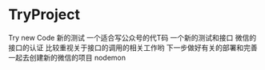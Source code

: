 # TryProject
Try new Code
新的测试
一个适合写公众号的代T码
一个新的测试和接口
微信的接口的认证
比较重视关于接口的调用的相关工作哟
下一步做好有关的部署和完善
一起去创建新的微信的项目
nodemon
